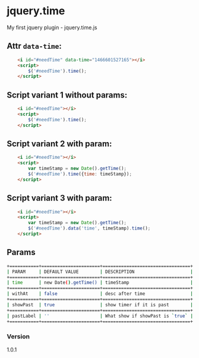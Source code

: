 # jquery.time
My first jquery plugin - jquery.time.js

## Attr `data-time`:

```html
	<i id="#needTime" data-time="1466601527165"></i>
	<script>
		$('#needTime').time();
	</script>
```

## Script variant 1 without params:

```html
	<i id="#needTime"></i>
	<script>
		$('#needTime').time();
	</script>
```

## Script variant 2 with param:

```html
	<i id="#needTime"></i>
	<script>
		var timeStamp = new Date().getTime();
		$('#needTime').time({time: timeStamp});
	</script>
```

## Script variant 3 with param:

```html
	<i id="#needTime"></i>
	<script>
		var timeStamp = new Date().getTime();
		$('#needTime').data('time', timeStamp).time();
	</script>
```

## Params
```sh
+===========+======================+=================================+
| PARAM     | DEFAULT VALUE        | DESCRIPTION                     |
+===========+======================+=================================+
| time      | new Date().getTime() | timeStamp                       |
+===========+======================+=================================+
| withAt    | false                | desc after time                 |
+===========+======================+=================================+
| showPast  | true                 | show timer if it is past        |
+===========+======================+=================================+
| pastLabel | ''                   | What show if showPast is `true` |
+===========+======================+=================================+
```

### Version
1.0.1

